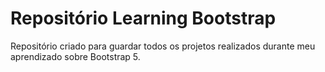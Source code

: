 
# Repositório Learning Bootstrap

Repositório criado para guardar todos os projetos realizados durante meu aprendizado sobre Bootstrap 5.
